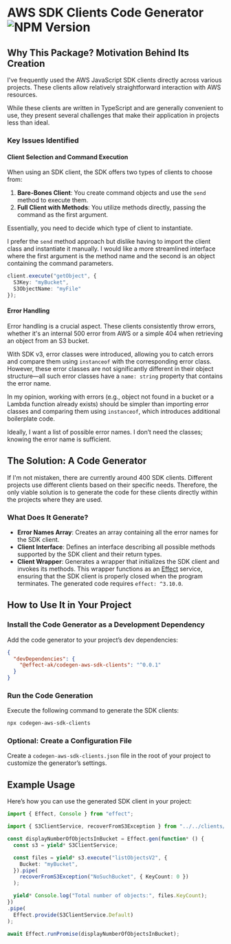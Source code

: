 # AWS SDK Clients Code Generator ![NPM Version](https://img.shields.io/npm/v/@effect-ak/codegen-aws-sdk-clients)<br>

## Why This Package? Motivation Behind Its Creation

I've frequently used the AWS JavaScript SDK clients directly across various projects. These clients allow relatively straightforward interaction with AWS resources.

While these clients are written in TypeScript and are generally convenient to use, they present several challenges that make their application in projects less than ideal.

### Key Issues Identified

#### Client Selection and Command Execution

When using an SDK client, the SDK offers two types of clients to choose from:

1. **Bare-Bones Client**: You create command objects and use the `send` method to execute them.
2. **Full Client with Methods**: You utilize methods directly, passing the command as the first argument.

Essentially, you need to decide which type of client to instantiate.

I prefer the `send` method approach but dislike having to import the client class and instantiate it manually. I would like a more streamlined interface where the first argument is the method name and the second is an object containing the command parameters.

```typescript
client.execute("getObject", { 
  S3Key: "myBucket", 
  S3ObjectName: "myFile" 
});
```

#### Error Handling

Error handling is a crucial aspect. These clients consistently throw errors, whether it's an internal 500 error from AWS or a simple 404 when retrieving an object from an S3 bucket.

With SDK v3, error classes were introduced, allowing you to catch errors and compare them using `instanceof` with the corresponding error class. However, these error classes are not significantly different in their object structure—all such error classes have a `name: string` property that contains the error name.

In my opinion, working with errors (e.g., object not found in a bucket or a Lambda function already exists) should be simpler than importing error classes and comparing them using `instanceof`, which introduces additional boilerplate code.

Ideally, I want a list of possible error names. I don’t need the classes; knowing the error name is sufficient.

## The Solution: A Code Generator

If I'm not mistaken, there are currently around 400 SDK clients. Different projects use different clients based on their specific needs. Therefore, the only viable solution is to generate the code for these clients directly within the projects where they are used.

### What Does It Generate?

- **Error Names Array**: Creates an array containing all the error names for the SDK client.
- **Client Interface**: Defines an interface describing all possible methods supported by the SDK client and their return types.
- **Client Wrapper**: Generates a wrapper that initializes the SDK client and invokes its methods. This wrapper functions as an [Effect](https://effect.website/) service, ensuring that the SDK client is properly closed when the program terminates. The generated code requires `effect: ^3.10.0`.

## How to Use It in Your Project

### Install the Code Generator as a Development Dependency

Add the code generator to your project’s dev dependencies:

```json
{
  "devDependencies": {
    "@effect-ak/codegen-aws-sdk-clients": "^0.0.1"
  }
}
```

### Run the Code Generation

Execute the following command to generate the SDK clients:

```bash
npx codegen-aws-sdk-clients
```

### Optional: Create a Configuration File

Create a `codegen-aws-sdk-clients.json` file in the root of your project to customize the generator’s settings.

## Example Usage

Here’s how you can use the generated SDK client in your project:

```typescript
import { Effect, Console } from "effect";

import { S3ClientService, recoverFromS3Exception } from "../../clients/s3.js"; // path to generated code

const displayNumberOfObjectsInBucket = Effect.gen(function* () {
  const s3 = yield* S3ClientService;

  const files = yield* s3.execute("listObjectsV2", {
    Bucket: "myBucket",
  }).pipe(
    recoverFromS3Exception("NoSuchBucket", { KeyCount: 0 })
  );

  yield* Console.log("Total number of objects:", files.KeyCount);
})
.pipe(
  Effect.provide(S3ClientService.Default)
);

await Effect.runPromise(displayNumberOfObjectsInBucket);
```
